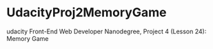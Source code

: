 # UdacityProj2MemoryGame
udacity Front-End Web Developer Nanodegree, Project 4 (Lesson 24): Memory Game
